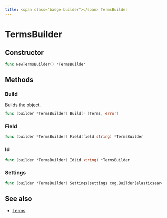```yaml
---
title: <span class="badge builder"></span> TermsBuilder
---
```

# <span class="badge builder"></span> TermsBuilder

## Constructor

```go
func NewTermsBuilder() *TermsBuilder
```
## Methods

### <span class="badge object-method"></span> Build

Builds the object.

```go
func (builder *TermsBuilder) Build() (Terms, error)
```

### <span class="badge object-method"></span> Field

```go
func (builder *TermsBuilder) Field(field string) *TermsBuilder
```

### <span class="badge object-method"></span> Id

```go
func (builder *TermsBuilder) Id(id string) *TermsBuilder
```

### <span class="badge object-method"></span> Settings

```go
func (builder *TermsBuilder) Settings(settings cog.Builder[elasticsearch.ElasticsearchTermsSettings]) *TermsBuilder
```

## See also

 * <span class="badge object-type-struct"></span> [Terms](./object-Terms.md)
